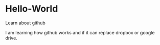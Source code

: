 # Hello-World
Learn about github

I am learning how github works and if it can replace dropbox or google drive.
